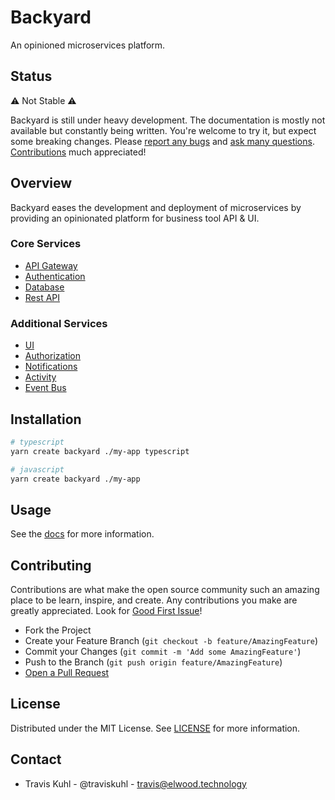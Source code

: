 # Backyard

An opinioned microservices platform.

## Status
:warning: Not Stable :warning:

Backyard is still under heavy development. The documentation is mostly not available but constantly being written. You're welcome to try it, but expect some breaking changes. Please [report any bugs](https://github.com/elwood-technology/backyard/issues/new/choose) and [ask many questions](https://github.com/elwood-technology/backyard/discussions). [Contributions](https://github.com/elwood-technology/backyard#contributing) much appreciated!

## Overview
Backyard eases the development and deployment of microservices by providing an opinionated platform for business tool API & UI.

### Core Services
- [API Gateway](./packages/service/kong)
- [Authentication](./packages/service/gotrue)
- [Database](./packages/service/postgres)
- [Rest API](./packages/service/postgrest)

### Additional Services
 - [UI](./packages/services/ui)
 - [Authorization](./packages/service/zuul)
 - [Notifications](./packages/service/notifications)
 - [Activity](./packages/services/activity)
 - [Event Bus](./packages/service/events)

## Installation

```bash
# typescript
yarn create backyard ./my-app typescript

# javascript
yarn create backyard ./my-app
```

## Usage
See the [docs](./docs) for more information.

## Contributing
Contributions are what make the open source community such an amazing place to be learn, inspire, and create. Any contributions you make are greatly appreciated. Look for [Good First Issue](https://github.com/elwood-technology/backyard/labels/good%20first%20issue)!

- Fork the Project
- Create your Feature Branch (`git checkout -b feature/AmazingFeature`)
- Commit your Changes (`git commit -m 'Add some AmazingFeature'`)
- Push to the Branch (`git push origin feature/AmazingFeature`)
- [Open a Pull Request](https://github.com/elwood-technology/backyard/compare)

## License
Distributed under the MIT License. See [LICENSE](./LICENSE) for more information.

## Contact
- Travis Kuhl - @traviskuhl - travis@elwood.technology


